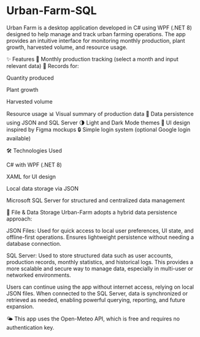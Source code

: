 # Urban-Farm-SQL
Urban Farm is a desktop application developed in C# using WPF (.NET 8) designed to help manage and track urban farming operations. The app provides an intuitive interface for monitoring monthly production, plant growth, harvested volume, and resource usage.

✨ Features
📅 Monthly production tracking (select a month and input relevant data)
🌿 Records for:

Quantity produced

Plant growth

Harvested volume

Resource usage
📊 Visual summary of production data
💾 Data persistence using JSON and SQL Server
🌗 Light and Dark Mode themes
🎨 UI design inspired by Figma mockups
🔒 Simple login system (optional Google login available)

🛠️ Technologies Used

C# with WPF (.NET 8)

XAML for UI design

Local data storage via JSON

Microsoft SQL Server for structured and centralized data management

📁 File & Data Storage
Urban-Farm adopts a hybrid data persistence approach:

JSON Files: Used for quick access to local user preferences, UI state, and offline-first operations. Ensures lightweight persistence without needing a database connection.

SQL Server: Used to store structured data such as user accounts, production records, monthly statistics, and historical logs. This provides a more scalable and secure way to manage data, especially in multi-user or networked environments.

Users can continue using the app without internet access, relying on local JSON files. When connected to the SQL Server, data is synchronized or retrieved as needed, enabling powerful querying, reporting, and future expansion.

🌤️ This app uses the Open-Meteo API, which is free and requires no authentication key.
